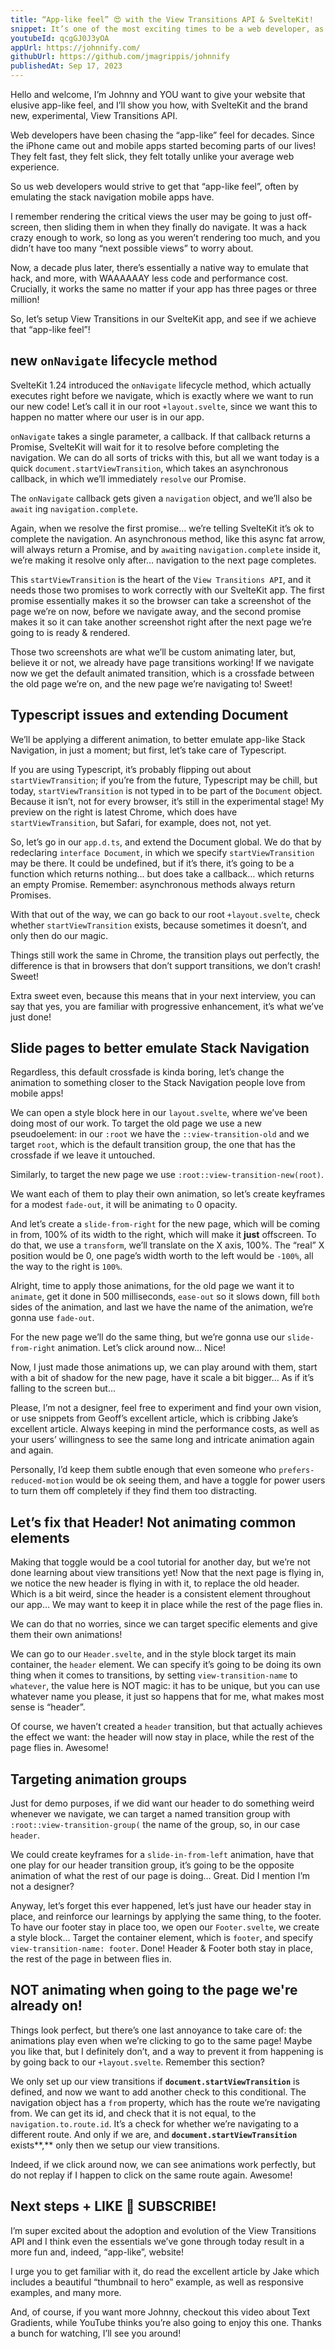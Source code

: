 ```yaml
---
title: “App-like feel” 😍 with the View Transitions API & SvelteKit!
snippet: It’s one of the most exciting times to be a web developer, as most users can now experience all the magic we can do with the new View Transitions API 🥳🚀🎉
youtubeId: qcgGJ0J3yOA
appUrl: https://johnnify.com/
githubUrl: https://github.com/jmagrippis/johnnify
publishedAt: Sep 17, 2023
---
```


Hello and welcome, I’m Johnny and YOU want to give your website that elusive app-like feel, and I’ll show you how, with SvelteKit and the brand new, experimental, View Transitions API.

Web developers have been chasing the “app-like” feel for decades. Since the iPhone came out and mobile apps started becoming parts of our lives! They felt fast, they felt slick, they felt totally unlike your average web experience.

So us web developers would strive to get that “app-like feel”, often by emulating the stack navigation mobile apps have.

I remember rendering the critical views the user may be going to just off-screen, then sliding them in when they finally do navigate. It was a hack crazy enough to work, so long as you weren’t rendering too much, and you didn’t have too many “next possible views” to worry about.

Now, a decade plus later, there’s essentially a native way to emulate that hack, and more, with WAAAAAAY less code and performance cost. Crucially, it works the same no matter if your app has three pages or three million!

So, let’s setup View Transitions in our SvelteKit app, and see if we achieve that “app-like feel”!

## new `onNavigate` lifecycle method

SvelteKit 1.24 introduced the `onNavigate` lifecycle method, which actually executes right before we navigate, which is exactly where we want to run our new code! Let’s call it in our root `+layout.svelte`, since we want this to happen no matter where our user is in our app.

`onNavigate` takes a single parameter, a callback. If that callback returns a Promise, SvelteKit will wait for it to resolve before completing the navigation. We can do all sorts of tricks with this, but all we want today is a quick `document.startViewTransition`, which takes an asynchronous callback, in which we’ll immediately `resolve` our Promise.

The `onNavigate` callback gets given a `navigation` object, and we’ll also be `await` ing `navigation.complete`.

Again, when we resolve the first promise… we’re telling SvelteKit it’s ok to complete the navigation. An asynchronous method, like this async fat arrow, will always return a Promise, and by `await`ing `navigation.complete` inside it, we’re making it resolve only after… navigation to the next page completes.

This `startViewTransition` is the heart of the `View Transitions API`, and it needs those two promises to work correctly with our SvelteKit app. The first promise essentially makes it so the browser can take a screenshot of the page we’re on now, before we navigate away, and the second promise makes it so it can take another screenshot right after the next page we’re going to is ready & rendered.

Those two screenshots are what we’ll be custom animating later, but, believe it or not, we already have page transitions working! If we navigate now we get the default animated transition, which is a crossfade between the old page we’re on, and the new page we’re navigating to! Sweet!

## Typescript issues and extending Document

We’ll be applying a different animation, to better emulate app-like Stack Navigation, in just a moment; but first, let’s take care of Typescript.

If you are using Typescript, it’s probably flipping out about `startViewTransition`; if you’re from the future, Typescript may be chill, but today, `startViewTransition` is not typed in to be part of the `Document` object. Because it isn’t, not for every browser, it’s still in the experimental stage! My preview on the right is latest Chrome, which does have `startViewTransition`, but Safari, for example, does not, not yet.

So, let’s go in our `app.d.ts`, and extend the Document global. We do that by redeclaring `interface Document`, in which we specify `startViewTransition` may be there. It could be undefined, but if it’s there, it’s going to be a function which returns nothing… but does take a callback… which returns an empty Promise. Remember: asynchronous methods always return Promises.

With that out of the way, we can go back to our root `+layout.svelte`, check whether `startViewTransition` exists, because sometimes it doesn’t, and only then do our magic.

Things still work the same in Chrome, the transition plays out perfectly, the difference is that in browsers that don’t support transitions, we don’t crash! Sweet!

Extra sweet even, because this means that in your next interview, you can say that yes, you are familiar with progressive enhancement, it’s what we’ve just done!

## Slide pages to better emulate Stack Navigation

Regardless, this default crossfade is kinda boring, let’s change the animation to something closer to the Stack Navigation people love from mobile apps!

We can open a style block here in our `layout.svelte`, where we’ve been doing most of our work. To target the old page we use a new pseudoelement: in our `:root` we have the `::view-transition-old` and we target `root`, which is the default transition group, the one that has the crossfade if we leave it untouched.

Similarly, to target the new page we use `:root::view-transition-new(root)`.

We want each of them to play their own animation, so let’s create keyframes for a modest `fade-out`, it will be animating `to` 0 opacity.

And let’s create a `slide-from-right` for the new page, which will be coming in from, 100% of its width to the right, which will make it **just** offscreen. To do that, we use a `transform`, we’ll translate on the X axis, 100%. The “real” X position would be 0, one page’s width worth to the left would be `-100%`, all the way to the right is `100%`.

Alright, time to apply those animations, for the old page we want it to `animate`, get it done in 500 milliseconds, `ease-out` so it slows down, fill `both` sides of the animation, and last we have the name of the animation, we’re gonna use `fade-out`.

For the new page we’ll do the same thing, but we’re gonna use our `slide-from-right` animation. Let’s click around now… Nice!

Now, I just made those animations up, we can play around with them, start with a bit of shadow for the new page, have it scale a bit bigger… As if it’s falling to the screen but…

Please, I’m not a designer, feel free to experiment and find your own vision, or use snippets from Geoff’s excellent article, which is cribbing Jake’s excellent article. Always keeping in mind the performance costs, as well as your users’ willingness to see the same long and intricate animation again and again.

Personally, I’d keep them subtle enough that even someone who `prefers-reduced-motion` would be ok seeing them, and have a toggle for power users to turn them off completely if they find them too distracting.

## Let’s fix that Header! Not animating common elements

Making that toggle would be a cool tutorial for another day, but we’re not done learning about view transitions yet! Now that the next page is flying in, we notice the new header is flying in with it, to replace the old header. Which is a bit weird, since the header is a consistent element throughout our app… We may want to keep it in place while the rest of the page flies in.

We can do that no worries, since we can target specific elements and give them their own animations!

We can go to our `Header.svelte`, and in the style block target its main container, the `header` element. We can specify it’s going to be doing its own thing when it comes to transitions, by setting `view-transition-name` to `whatever`, the value here is NOT magic: it has to be unique, but you can use whatever name you please, it just so happens that for me, what makes most sense is “header”.

Of course, we haven’t created a `header` transition, but that actually achieves the effect we want: the header will now stay in place, while the rest of the page flies in. Awesome!

## Targeting animation groups

Just for demo purposes, if we did want our header to do something weird whenever we navigate, we can target a named transition group with `:root::view-transition-group(` the name of the group, so, in our case `header`.

We could create keyframes for a `slide-in-from-left` animation, have that one play for our header transition group, it’s going to be the opposite animation of what the rest of our page is doing… Great. Did I mention I’m not a designer?

Anyway, let’s forget this ever happened, let’s just have our header stay in place, and reinforce our learnings by applying the same thing, to the footer. To have our footer stay in place too, we open our `Footer.svelte`, we create a style block… Target the container element, which is `footer`, and specify `view-transition-name: footer`. Done! Header & Footer both stay in place, the rest of the page in between flies in.

## NOT animating when going to the page we're already on!

Things look perfect, but there’s one last annoyance to take care of: the animations play even when we’re clicking to go to the same page! Maybe you like that, but I definitely don’t, and a way to prevent it from happening is by going back to our `+layout.svelte`. Remember this section?

We only set up our view transitions if **`document.startViewTransition`** is defined, and now we want to add another check to this conditional. The navigation object has a `from` property, which has the route we’re navigating from. We can get its id, and check that it is not equal, to the `navigation.to.route.id`. It’s a check for whether we’re navigating to a different route. And only if we are, and **`document.startViewTransition`** exists**,** only then we setup our view transitions.

Indeed, if we click around now, we can see animations work perfectly, but do not replay if I happen to click on the same route again. Awesome!

## Next steps + LIKE 🧡 SUBSCRIBE!

I’m super excited about the adoption and evolution of the View Transitions API and I think even the essentials we’ve gone through today result in a more fun and, indeed, “app-like”, website!

I urge you to get familiar with it, do read the excellent article by Jake which includes a beautiful “thumbnail to hero” example, as well as responsive examples, and many more.

And, of course, if you want more Johnny, checkout this video about Text Gradients, while YouTube thinks you’re also going to enjoy this one. Thanks a bunch for watching, I’ll see you around!
